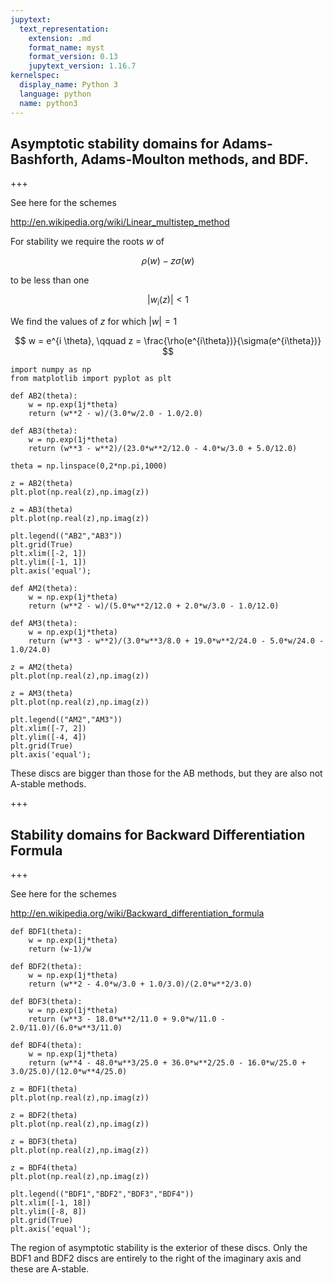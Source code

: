```yaml
---
jupytext:
  text_representation:
    extension: .md
    format_name: myst
    format_version: 0.13
    jupytext_version: 1.16.7
kernelspec:
  display_name: Python 3
  language: python
  name: python3
---
```


## Asymptotic stability domains for Adams-Bashforth, Adams-Moulton methods, and BDF.

+++

See here for the schemes

http://en.wikipedia.org/wiki/Linear_multistep_method

For stability we require the roots $w$ of

$$
\rho(w) - z \sigma(w)
$$

to be less than one

$$
|w_i(z)| < 1
$$

We find the values of $z$ for which $|w|=1$

$$
w = e^{i \theta}, \qquad z = \frac{\rho(e^{i\theta})}{\sigma(e^{i\theta})}
$$

```{code-cell} ipython3
import numpy as np
from matplotlib import pyplot as plt
```

```{code-cell} ipython3
def AB2(theta):
    w = np.exp(1j*theta)
    return (w**2 - w)/(3.0*w/2.0 - 1.0/2.0)

def AB3(theta):
    w = np.exp(1j*theta)
    return (w**3 - w**2)/(23.0*w**2/12.0 - 4.0*w/3.0 + 5.0/12.0)
```

```{code-cell} ipython3
theta = np.linspace(0,2*np.pi,1000)

z = AB2(theta)
plt.plot(np.real(z),np.imag(z))

z = AB3(theta)
plt.plot(np.real(z),np.imag(z))

plt.legend(("AB2","AB3"))
plt.grid(True)
plt.xlim([-2, 1])
plt.ylim([-1, 1])
plt.axis('equal');
```

```{code-cell} ipython3
def AM2(theta):
    w = np.exp(1j*theta)
    return (w**2 - w)/(5.0*w**2/12.0 + 2.0*w/3.0 - 1.0/12.0)

def AM3(theta):
    w = np.exp(1j*theta)
    return (w**3 - w**2)/(3.0*w**3/8.0 + 19.0*w**2/24.0 - 5.0*w/24.0 - 1.0/24.0)
```

```{code-cell} ipython3
z = AM2(theta)
plt.plot(np.real(z),np.imag(z))

z = AM3(theta)
plt.plot(np.real(z),np.imag(z))

plt.legend(("AM2","AM3"))
plt.xlim([-7, 2])
plt.ylim([-4, 4])
plt.grid(True)
plt.axis('equal');
```

These discs are bigger than those for the AB methods, but they are also not A-stable methods.

+++

## Stability domains for Backward Differentiation Formula

+++

See here for the schemes

http://en.wikipedia.org/wiki/Backward_differentiation_formula

```{code-cell} ipython3
def BDF1(theta):
    w = np.exp(1j*theta)
    return (w-1)/w

def BDF2(theta):
    w = np.exp(1j*theta)
    return (w**2 - 4.0*w/3.0 + 1.0/3.0)/(2.0*w**2/3.0)

def BDF3(theta):
    w = np.exp(1j*theta)
    return (w**3 - 18.0*w**2/11.0 + 9.0*w/11.0 - 2.0/11.0)/(6.0*w**3/11.0)

def BDF4(theta):
    w = np.exp(1j*theta)
    return (w**4 - 48.0*w**3/25.0 + 36.0*w**2/25.0 - 16.0*w/25.0 + 3.0/25.0)/(12.0*w**4/25.0)
```

```{code-cell} ipython3
z = BDF1(theta)
plt.plot(np.real(z),np.imag(z))

z = BDF2(theta)
plt.plot(np.real(z),np.imag(z))

z = BDF3(theta)
plt.plot(np.real(z),np.imag(z))

z = BDF4(theta)
plt.plot(np.real(z),np.imag(z))

plt.legend(("BDF1","BDF2","BDF3","BDF4"))
plt.xlim([-1, 18])
plt.ylim([-8, 8])
plt.grid(True)
plt.axis('equal');
```

The region of asymptotic stability is the exterior of these discs. Only the BDF1 and BDF2 discs are entirely to the right of the imaginary axis and these are A-stable.
